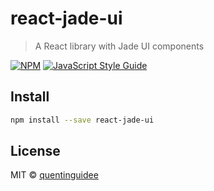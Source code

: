 # react-jade-ui

> A React library with Jade UI components

[![NPM](https://img.shields.io/npm/v/react-jade-ui.svg)](https://www.npmjs.com/package/@quentinguidee/react-jade-ui) [![JavaScript Style Guide](https://img.shields.io/badge/code_style-standard-brightgreen.svg)](https://standardjs.com)

## Install

```bash
npm install --save react-jade-ui
```

## License

MIT © [quentinguidee](https://github.com/quentinguidee)
